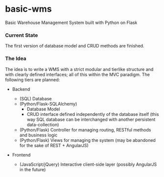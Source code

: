 # basic-wms
Basic Warehouse Management System built with Python on Flask

### Current State
The first version of database model and CRUD methods are finished.

### The Idea

The idea is to write a WMS with a strict modular and tierlike structure and with clearly defined interfaces; all of this within the MVC paradigm. The following tiers are planned:

- Backend
  - (SQL) Database
  - (Python/Flask-SQLAlchemy)
    - Database Model
    - CRUD interface defined independently of the database itself (this way SQL database can be interchanged with another persistent data-collection)
  - (Python/Flask) Controller for managing routing, RESTful methods and business logic
  - (Python/Flask) Views for managing the system (may be abandoned for the sake of REST + AngularJS)
  
- Frontend
  - (JavaScript/jQuery) Interactive client-side layer (possibly AngularJS in the future)
